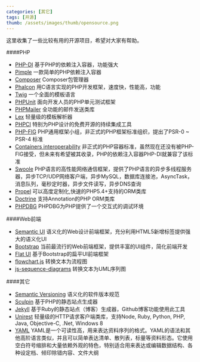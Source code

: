 ```yaml
---
categories: [其它]
tags: [开源]
thumb: /assets/images/thumb/opensource.png
---
```


这里收集了一些比较有用的开源项目，希望对大家有帮助。

####PHP

- [PHP-DI](http://php-di.org/) 基于PHP的依赖注入容器，功能强大
- [Pimple](http://pimple.sensiolabs.org/) 一款简单的PHP依赖注入容器
- [Composer](https://getcomposer.org/) Composer包管理器
- [Phalcon](http://phalconphp.com/en/) 用C语言实现的PHP开发框架，速度快，性能高，功能
- [Twig](http://twig.sensiolabs.org/) 一个全面的模板语言
- [PHPUnit](https://phpunit.de/) 面向开发人员的PHP单元测试框架
- [PHPMailer](https://github.com/PHPMailer/PHPMailer) 全功能的邮件发送类库
- [Lex](https://github.com/pyrocms/lex) 轻量级的模板解析器
- [PHPCI](https://www.phptesting.org/) 特别为PHP设计的免费开源的持续集成工具
- [PHP-FIG](http://www.php-fig.org/) PHP通用框架小组，非正式的PHP框架标准组织，提出了PSR-0 ~ PSR-4 标准
- [Containers interoperability](https://github.com/container-interop/container-interop) 非正式的PHP容器标准，虽然现在还没有被PHP-FIG接受，但未来有希望被其收录，PHP的依赖注入容器PHP-DI就兼容了该标准
- [Swoole](http://www.swoole.com/) PHP语言的高性能网络通信框架，提供了PHP语言的异步多线程服务器，异步TCP/UDP网络客户端，异步MySQL，数据库连接池，AsyncTask，消息队列，毫秒定时器，异步文件读写，异步DNS查询
- [Propel](http://propelorm.org/) 可以高度定制化,快速的PHP5.4+支持的ORM类库
- [Doctrine](http://www.doctrine-project.org/) 支持Annotation的PHP ORM类库
- [PHPDBG](http://phpdbg.com/) PHPDBG为PHP提供了一个交互式的调试环境
<!--more-->

####Web前端

- [Semantic UI](http://semantic-ui.com/) 语义化的Web设计前端框架，充分利用HTML5新增标签提供强大的语义化UI
- [Bootstrap](http://getbootstrap.com/) 当前最流行的Web前端框架，提供丰富的UI组件，简化前端开发
- [Flat UI](http://designmodo.github.io/Flat-UI/) 基于Bootstrap的扁平UI前端框架
- [flowchart.js](http://adrai.github.io/flowchart.js/) 转换文本为流程图
- [js-sequence-diagrams](http://bramp.github.io/js-sequence-diagrams/) 转换文本为UML序列图


####其它

- [Semantic Versioning](http://semver.org/) 语义化的软件版本规范
- [Sculpin](https://sculpin.io/) 基于PHP的静态站点生成器
- [Jekyll](http://jekyllrb.com/) 基于Ruby的静态站点（博客）生成器，Github博客功能使用此工具
- [Unirest](http://unirest.io/) 轻量级的HTTP请求客户端类库，支持Node, Ruby, Python, PHP, Java, Objective-C, .Net, Windows 8
- [YAML](http://www.yaml.org/) YAML是一个可读性高，用来表达资料序列的格式。YAML的语法和其他高阶语言类似，并且可以简单表达清单、散列表，标量等资料形态。它使用空白符号缩排和大量依赖外观的特色，特别适合用来表达或编辑数据结构、各种设定档、倾印除错内容、文件大纲
